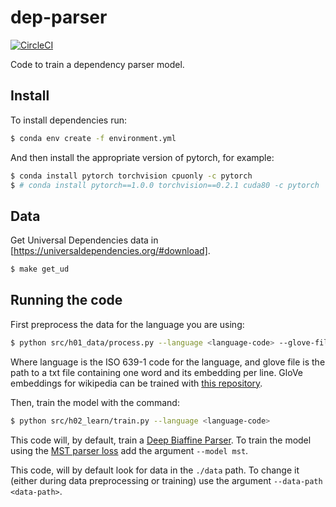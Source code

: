 # dep-parser

[![CircleCI](https://circleci.com/gh/tpimentelms/dep-parser.svg?style=svg&circle-token=e282f0a5450b745a18358ad5b01ae8b1f0f9b02d)](https://circleci.com/gh/tpimentelms/dep-parser)

Code to train a dependency parser model.


## Install

To install dependencies run:
```bash
$ conda env create -f environment.yml
```

And then install the appropriate version of pytorch, for example:
```bash
$ conda install pytorch torchvision cpuonly -c pytorch
$ # conda install pytorch==1.0.0 torchvision==0.2.1 cuda80 -c pytorch
```

## Data

Get Universal Dependencies data in [https://universaldependencies.org/#download].
```bash
$ make get_ud
```

## Running the code

First preprocess the data for the language you are using:
```bash
$ python src/h01_data/process.py --language <language-code> --glove-file <glove-vectors-filename>
```
Where language is the ISO 639-1 code for the language, and glove file is the path to a txt file containing one word and its embedding per line.
GloVe embeddings for wikipedia can be trained with [this repository](https://github.com/tpimentelms/GloVe).

Then, train the model with the command:
```bash
$ python src/h02_learn/train.py --language <language-code>
```
This code will, by default, train a [Deep Biaffine Parser](https://arxiv.org/abs/1611.01734).
To train the model using the [MST parser loss](https://arxiv.org/abs/1701.00874) add the argument `--model mst`.

This code, will by default look for data in the `./data` path. To change it (either during data preprocessing or training) use the argument `--data-path <data-path>`.
